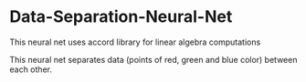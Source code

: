 # Data-Separation-Neural-Net

This neural net uses accord library for linear algebra computations

This neural net separates data (points of red, green and blue color) between each other.
